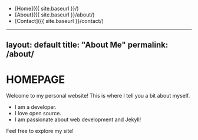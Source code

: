 - [Home]({{ site.baseurl }}/)
- [About]({{ site.baseurl }}/about/)
- [Contact]({{ site.baseurl }}/contact/)

---
layout: default
title: "About Me"
permalink: /about/
---

# HOMEPAGE

Welcome to my personal website! This is where I tell you a bit about myself.

- I am a developer.
- I love open source.
- I am passionate about web development and Jekyll!

Feel free to explore my site!
